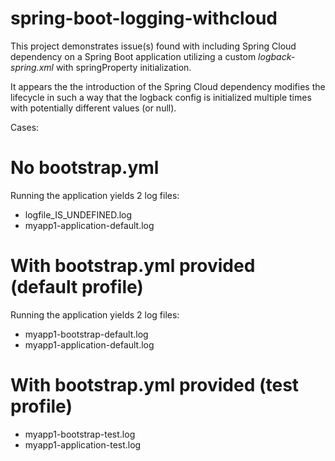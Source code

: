 # spring-boot-logging-withcloud

This project demonstrates issue(s) found with including Spring Cloud dependency on a Spring Boot
application utilizing a custom _logback-spring.xml_ with springProperty initialization.

It appears the the introduction of the Spring Cloud dependency modifies the lifecycle in such a way
that the logback config is initialized multiple times with potentially different values (or null).

Cases:

# No bootstrap.yml

Running the application yields 2 log files:

- logfile_IS_UNDEFINED.log
- myapp1-application-default.log

# With bootstrap.yml provided (default profile)

Running the application yields 2 log files:

- myapp1-bootstrap-default.log
- myapp1-application-default.log

# With bootstrap.yml provided (test profile)

- myapp1-bootstrap-test.log
- myapp1-application-test.log

